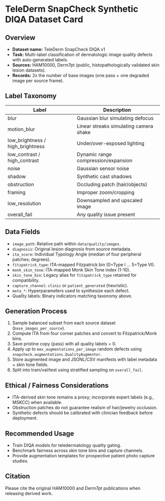 # TeleDerm SnapCheck Synthetic DIQA Dataset Card

## Overview
- **Dataset name:** TeleDerm SnapCheck DIQA v1
- **Task:** Multi-label classification of dermatologic image quality defects with auto-generated labels.
- **Sources:** HAM10000, Derm7pt (public, histopathologically validated skin lesion datasets).
- **Records:** 2x the number of base images (one pass + one degraded image per source frame).

## Label Taxonomy
| Label | Description |
|-------|-------------|
| blur | Gaussian blur simulating defocus |
| motion_blur | Linear streaks simulating camera shake |
| low_brightness / high_brightness | Under/over-exposed lighting |
| low_contrast / high_contrast | Dynamic range compression/expansion |
| noise | Gaussian sensor noise |
| shadow | Synthetic cast shadows |
| obstruction | Occluding patch (hair/objects) |
| framing | Improper zoom/cropping |
| low_resolution | Downsampled and upscaled image |
| overall_fail | Any quality issue present |

## Data Fields
- `image_path`: Relative path within `data/quality/images`.
- `diagnosis`: Original lesion diagnosis from source metadata.
- `ita_score`: Individual Typology Angle (median of four peripheral patches; degrees).
- `fitzpatrick_type`: ITA-mapped Fitzpatrick bin (0=Type I ... 5=Type VI).
- `monk_skin_tone`: ITA-mapped Monk Skin Tone index (1-10).
- `skin_tone_bin`: Legacy alias for `fitzpatrick_type` retained for compatibility.
- `capture_channel`: `clinic` or `patient_generated` (heuristic).
- `meta_*`: Hyperparameters used to synthesize each defect.
- Quality labels: Binary indicators matching taxonomy above.

## Generation Process
1. Sample balanced subset from each source dataset (`base_images_per_source`).
2. Compute ITA from four corner patches and convert to Fitzpatrick/Monk bins.
3. Save pristine copy (pass) with all quality labels = 0.
4. Apply up to `max_augmentations_per_image` random defects using `snapcheck.augmentations.QualityAugmentor`.
5. Store augmented image and JSONL/CSV manifests with label metadata + skin tone fields.
6. Split into train/val/test using stratified sampling on `overall_fail`.

## Ethical / Fairness Considerations
- ITA-derived skin tone remains a proxy; incorporate expert labels (e.g., MSKCC) when available.
- Obstruction patches do not guarantee realism of hair/jewelry occlusion.
- Synthetic defects should be calibrated with clinician feedback before deployment.

## Recommended Usage
- Train DIQA models for teledermatology quality gating.
- Benchmark fairness across skin tone bins and capture channels.
- Provide augmentation templates for prospective patient photo capture studies.

## Citation
Please cite the original HAM10000 and Derm7pt publications when releasing derived work.

